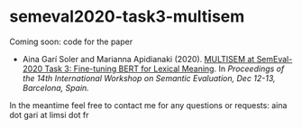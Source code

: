 # semeval2020-task3-multisem

Coming soon: code for the paper

* Aina Garí Soler and Marianna Apidianaki (2020). [MULTISEM at SemEval-2020 Task 3: Fine-tuning BERT for Lexical Meaning](https://arxiv.org/abs/2007.12432). In _Proceedings of the 14th International Workshop on Semantic Evaluation, Dec 12-13, Barcelona, Spain._

In the meantime feel free to contact me for any questions or requests: aina dot gari at limsi dot fr
